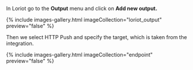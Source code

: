 In Loriot go to the **Output** menu and click on **Add new output.**

{% include images-gallery.html imageCollection="loriot_output" preview="false" %}

Then we select HTTP Push and specify the target, which is taken from the integration.

{% include images-gallery.html imageCollection="endpoint" preview="false" %}



